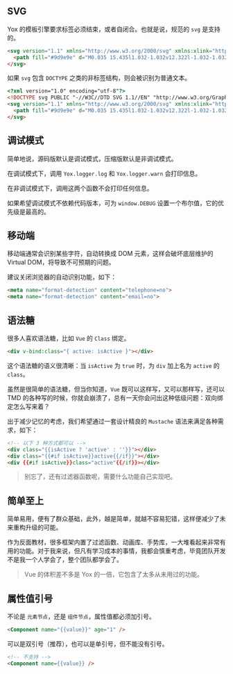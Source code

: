 ## SVG

Yox 的模板引擎要求标签必须结束，或者自闭合。也就是说，规范的 `svg` 是支持的。

```html
<svg version="1.1" xmlns="http://www.w3.org/2000/svg" xmlns:xlink="http://www.w3.org/1999/xlink" width="32" height="32" viewBox="0 0 32 32">
  <path fill="#9d9e9e" d="M0.035 15.435l1.032-1.032v12.322l-1.032-1.032h6.486l-1.032 1.032v-12.322l1.032 1.032h-6.486zM6.521 14.403v12.322h-6.486v-12.322h6.486z"></path>
</svg>
```

如果 `svg` 包含 `DOCTYPE` 之类的非标签结构，则会被识别为普通文本。

```html
<?xml version="1.0" encoding="utf-8"?>
<!DOCTYPE svg PUBLIC "-//W3C//DTD SVG 1.1//EN" "http://www.w3.org/Graphics/SVG/1.1/DTD/svg11.dtd">
<svg version="1.1" xmlns="http://www.w3.org/2000/svg" xmlns:xlink="http://www.w3.org/1999/xlink" width="32" height="32" viewBox="0 0 32 32">
  <path fill="#9d9e9e" d="M0.035 15.435l1.032-1.032v12.322l-1.032-1.032h6.486l-1.032 1.032v-12.322l1.032 1.032h-6.486zM6.521 14.403v12.322h-6.486v-12.322h6.486z"></path>
</svg>
```


## 调试模式

简单地说，源码版默认是调试模式，压缩版默认是非调试模式。

在调试模式下，调用 `Yox.logger.log` 和 `Yox.logger.warn` 会打印信息。

在非调试模式下，调用这两个函数不会打印任何信息。

如果希望调试模式不依赖代码版本，可为 `window.DEBUG` 设置一个布尔值，它的优先级是最高的。


## 移动端

移动端通常会识别某些字符，自动转换成 DOM 元素，这样会破坏底层维护的 Virtual DOM，将导致不可预期的问题。

建议关闭浏览器的自动识别功能，如下：

```html
<meta name="format-detection" content="telephone=no">
<meta name="format-detection" content="email=no">
```


## 语法糖

很多人喜欢语法糖，比如 `Vue` 的 `Class` 绑定。

```html
<div v-bind:class="{ active: isActive }"></div>
```

这个语法糖的语义很清晰：当 `isActive` 为 `true` 时，为 `div` 加上名为 `active` 的 `class`。

虽然是很简单的语法糖，但当你知道，`Vue` 既可以这样写，又可以那样写，还可以 TMD 的各种写的时候，你就会崩溃了，总有一天你会问出这种低级问题：双向绑定怎么写来着？

出于减少记忆的考虑，我们希望通过一套设计精良的 `Mustache` 语法来满足各种需求，如下：

```html
<!-- 以下 3 种方式都可以 -->
<div class="{{isActive ? 'active' : ''}}"></div>
<div class="{{#if isActive}}active{{/if}}"></div>
<div {{#if isActive}}class="active"{{/if}}></div>
```

> 别忘了，还有过滤器函数呢，需要什么功能自己实现吧。

## 简单至上

简单易用，便有了群众基础，此外，越是简单，就越不容易犯错，这样便减少了未来重构升级的可能。

作为反面教材，很多框架内置了过滤函数、动画库、手势库，一大堆看起来非常有用的功能。对于我来说，但凡有学习成本的事情，我都会慎重考虑，毕竟团队开发不是我一个人学会了，整个团队都学会了。

> Vue 的体积差不多是 Yox 的一倍，它包含了太多从未用过的功能。

## 属性值引号

不论是 `元素节点`，还是 `组件节点`，属性值都必须加引号。

```html
<Component name="{{value}}" age="1" />
```

可以是双引号（推荐），也可以是单引号，但不能没有引号。

```html
<!-- 不支持 -->
<Component name={{value}} />
```

